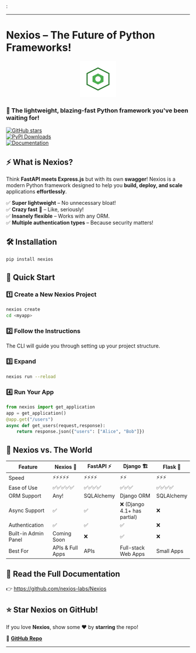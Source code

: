 :  

---

#  Nexios – The Future of Python Frameworks!  

<p align="center">
  <img src="./docs/_media/icon.svg" width="100" alt="Nexios Logo"/>
</p>  

### 🌟 The lightweight, blazing-fast Python framework you've been waiting for!  

[![GitHub stars](https://github.com/nexios-labs/nexios?style=for-the-badge)](https://github.com/nexios-labs/nexios)  
[![PyPI Downloads](https://img.shields.io/pypi/dm/nexios?style=for-the-badge)](https://pypi.org/project/nexios/)  
[![Documentation](https://img.shields.io/badge/Docs-Read%20Now-blue?style=for-the-badge)](https://nexios-labs.github.io/Nexios/)  

## ⚡ What is Nexios?  
Think **FastAPI meets Express.js** but with its own **swagger**!  Nexios is a modern Python framework designed to help you **build, deploy, and scale** applications **effortlessly**.  

✅ **Super lightweight** – No unnecessary bloat!  
✅ **Crazy fast** 🚀 – Like, seriously!  
✅ **Insanely flexible** – Works with any ORM.  
✅ **Multiple authentication types** – Because security matters!  

## 🛠 Installation  
```bash
pip install nexios
```

## 🚀 Quick Start  

### 1️⃣ Create a New Nexios Project  
```bash
nexios create
cd <myapp>
```

### 2️⃣ Follow the Instructions  
The CLI will guide you through setting up your project structure.  

### 3️⃣ Expand
```bash
nexios run --reload
```

### 4️⃣ Run Your App  
```py
from nexios import get_application
app = get_application()
@app.get("/users")
async def get_users(request,response):
    return response.json({"users": ["Alice", "Bob"]})
```
## 🤯 Nexios vs. The World  
| Feature      | Nexios 🚀 | FastAPI ⚡ | Django 🏗 | Flask 🍶 |
|-------------|----------|----------|---------|--------|
| Speed       | ⚡⚡⚡⚡⚡  | ⚡⚡⚡⚡  | ⚡⚡  | ⚡⚡⚡  |
| Ease of Use | ✅✅✅✅✅ | ✅✅✅✅ | ✅✅✅ | ✅✅✅✅ |
| ORM Support | Any! | SQLAlchemy | Django ORM | SQLAlchemy |
| Async Support | ✅ | ✅ | ❌ (Django 4.1+ has partial) | ❌ |
| Authentication | ✅  | ✅ | ✅ | ❌ |
| Built-in Admin Panel | Coming Soon | ❌ | ✅ | ❌ |
| Best For | APIs & Full Apps | APIs | Full-stack Web Apps | Small Apps |

## 📖 Read the Full Documentation  
👉  <a href="https://github.com/nexios-labs/Nexios/">https://github.com/nexios-labs/Nexios</a>

## ⭐ Star Nexios on GitHub!  
If you love **Nexios**, show some ❤️ by **starring** the repo!  

🔗 [**GitHub Repo**](https://github.com/nexios-labs/Nexios)  

---

